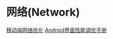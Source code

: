 # 网络(Network)


[移动端网络优化](http://www.trinea.cn/android/mobile-performance-optimization/)
[Android界面性能调优手册](https://androidtest.org/android-graphics-performance-pattens/)
